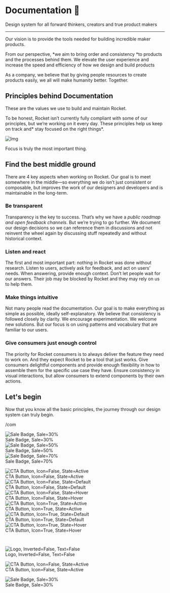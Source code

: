 
# Documentation 🚀

Design system for all forward thinkers, creators and true product makers

---

Our vision is to provide the tools needed for building incredible maker products.

From our perspective, *we aim to bring order and consistency *to products and the processes behind them. We elevate the user experience and increase the speed and efficiency of how we design and build products

As a company, we believe that by giving people resources to create products easily, we all will make humanity better. Together.

## Principles behind Documentation

These are the values we use to build and maintain Rocket.

To be honest, Rocket isn’t currently fully compliant with some of our principles, but we’re working on it every day. These principles help us keep on track and* stay focused on the right things*.

![Img](https://studio-assets.supernova.io/design-systems/14533/9289758a-6300-472a-bbc6-a57098081abf.jpeg)

Focus is truly the most important thing.

## Find the best middle ground

There are 4 key aspects when working on Rocket. Our goal is to meet somewhere in the middle—so everything we do isn’t just consistent or composable, but improves the work of our designers and developers and is maintainable in the long-term.

### Be transparent

Transparency is the key to success. That’s why we have a *public roadmap and open feedback channels*. But we’re trying to go further. We document our design decisions so we can reference them in discussions and not reinvent the wheel again by discussing stuff repeatedly and without historical context.

### Listen and react

The first and most important part: nothing in Rocket was done without research. Listen to users, actively ask for feedback, and act on users’ needs. When answering, provide enough context. Don’t let people wait for our answers. Their job may be blocked by Rocket and they may rely on us to help them.

### Make things intuitive

Not many people read the documentation. Our goal is to make everything as simple as possible, ideally self-explanatory. We believe that consistency is followed closely by clarity. We encourage experimentation. We welcome new solutions. But our focus is on using patterns and vocabulary that are familiar to our users.

### Give consumers just enough control

The priority for Rocket consumers is to always deliver the feature they need to work on. And they expect Rocket to be a tool that just works. Give consumers delightful components and provide enough flexibility in how to assemble them for the specific use case they have. Ensure consistency in visual interactions, but allow consumers to extend components by their own actions.

## Let's begin

Now that you know all the basic principles, the journey through our design system can truly begin.

/com

  
![Sale Badge, Sale=30%](https://studio-assets.supernova.io/design-systems/14533/e26f7967-9e77-44de-94a4-7d8222c5ee71.png)  
Sale Badge, Sale=30%  
![Sale Badge, Sale=50%](https://studio-assets.supernova.io/design-systems/14533/8657e48c-1812-45c0-95aa-cd50dac030f4.png)  
Sale Badge, Sale=50%  
![Sale Badge, Sale=70%](https://studio-assets.supernova.io/design-systems/14533/7692ed05-cf2e-4411-b059-dfcb9501a874.png)  
Sale Badge, Sale=70%  


  
![CTA Button, Icon=False, State=Active](https://studio-assets.supernova.io/design-systems/14533/dd4e9992-7757-485b-9292-6a745e449e75.png)  
CTA Button, Icon=False, State=Active  
![CTA Button, Icon=False, State=Default](https://studio-assets.supernova.io/design-systems/14533/a97eaa43-46ae-430d-a9e2-ec2283462c07.png)  
CTA Button, Icon=False, State=Default  
![CTA Button, Icon=False, State=Hover](https://studio-assets.supernova.io/design-systems/14533/34365fcd-c3fe-44e3-b9cf-094fec693dd9.png)  
CTA Button, Icon=False, State=Hover  
![CTA Button, Icon=True, State=Active](https://studio-assets.supernova.io/design-systems/14533/b3fcd6a6-361d-4355-b44a-82061d88ed97.png)  
CTA Button, Icon=True, State=Active  
![CTA Button, Icon=True, State=Default](https://studio-assets.supernova.io/design-systems/14533/c4ee3590-070f-4dd7-91b7-79e632a297c9.png)  
CTA Button, Icon=True, State=Default  
![CTA Button, Icon=True, State=Hover](https://studio-assets.supernova.io/design-systems/14533/727bb372-f13b-4d7d-85fe-6fbc5c9221de.png)  
CTA Button, Icon=True, State=Hover  


```javascript  
  
```

  
![Logo, Inverted=False, Text=False](https://studio-assets.supernova.io/design-systems/14533/b01746ef-e4af-4b5d-b2d0-70285310f791.png)  
Logo, Inverted=False, Text=False  


  
  


  
![CTA Button, Icon=False, State=Active](https://studio-assets.supernova.io/design-systems/14533/dd4e9992-7757-485b-9292-6a745e449e75.png)  
CTA Button, Icon=False, State=Active  


  
![Sale Badge, Sale=30%](https://studio-assets.supernova.io/design-systems/14533/e26f7967-9e77-44de-94a4-7d8222c5ee71.png)  
Sale Badge, Sale=30%  
